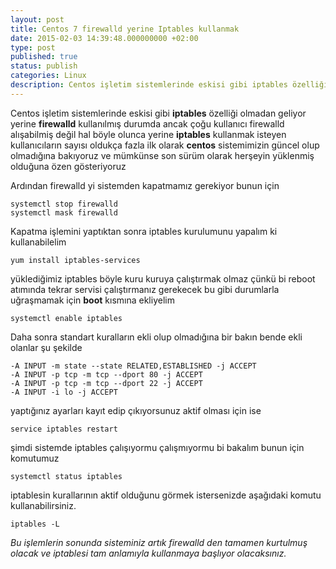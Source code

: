 ```yaml
---
layout: post
title: Centos 7 firewalld yerine Iptables kullanmak
date: 2015-02-03 14:39:48.000000000 +02:00
type: post
published: true
status: publish
categories: Linux
description: Centos işletim sistemlerinde eskisi gibi iptables özelliği olmadan geliyor yerine firewalld kullanılmış durumda ancak çoğu kullanıcı firewalld
---
```

Centos işletim sistemlerinde eskisi gibi **iptables** özelliği olmadan geliyor yerine **firewalld** kullanılmış durumda ancak çoğu kullanıcı firewalld alışabilmiş değil hal böyle olunca yerine **iptables** kullanmak isteyen kullanıcıların sayısı oldukça fazla ilk olarak **centos** sistemimizin güncel olup olmadığına bakıyoruz ve mümkünse son sürüm olarak herşeyin yüklenmiş olduğuna özen gösteriyoruz

Ardından firewalld yi sistemden kapatmamız gerekiyor bunun için

    systemctl stop firewalld
    systemctl mask firewalld

Kapatma işlemini yaptıktan sonra iptables kurulumunu yapalım ki kullanabilelim

    yum install iptables-services

yüklediğimiz iptables böyle kuru kuruya çalıştırmak olmaz çünkü bi reboot atımında tekrar servisi çalıştırmanız gerekecek bu gibi durumlarla uğraşmamak için **boot** kısmına ekliyelim

    systemctl enable iptables

Daha sonra standart kuralların ekli olup olmadığına bir bakın bende ekli olanlar şu şekilde

    -A INPUT -m state --state RELATED,ESTABLISHED -j ACCEPT
    -A INPUT -p tcp -m tcp --dport 80 -j ACCEPT
    -A INPUT -p tcp -m tcp --dport 22 -j ACCEPT
    -A INPUT -i lo -j ACCEPT

yaptığınız ayarları kayıt edip çıkıyorsunuz aktif olması için ise

    service iptables restart

şimdi sistemde iptables çalışıyormu çalışmıyormu bi bakalım bunun için komutumuz

    systemctl status iptables

iptablesin kurallarının aktif olduğunu görmek istersenizde aşağıdaki komutu kullanabilirsiniz.

    iptables -L

_Bu işlemlerin sonunda sisteminiz artık firewalld den tamamen kurtulmuş olacak ve iptablesi tam anlamıyla kullanmaya başlıyor olacaksınız._
